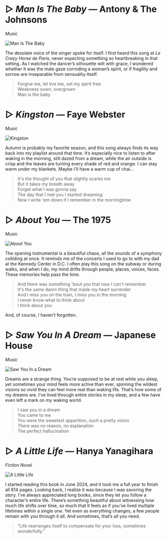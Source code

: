 # ▷ *Man Is The Baby* — Antony & The Johnsons
*Music*

![Man Is The Baby](recs/manisthebaby.jpg)

The desolate voice of the singer spoke for itself. I first heard this song at *Le Crazy Horse de Paris*, never expecting something so heartbreaking in that setting. As I watched the dancer’s silhouette wilt with grace, I wondered whether it was the male gaze corroding a woman’s spirit, or if fragility and sorrow are inseparable from sensuality itself.

> Forgive me, let live me, set my spirit free   
> Weakness sown, overgrown     
> Man is the baby  

# ▷ *Kingston* — Faye Webster
*Music*

![Kingston](recs/kingston.jpg) 

Autumn is probably my favorite season, and this song always finds its way back into my playlist around that time. It’s especially nice to listen to after waking in the morning, still dazed from a dream, while the air outside is crisp and the leaves are turning every shade of red and orange. I can stay warm under my blankets. Maybe I'll have a warm cup of chai...

> It's the thought of you that slightly scares me   
> But it takes my breath away   
> Forget what I was gonna say   
> The day that I met you I started dreaming   
> Now I write 'em down if I remember in the morningtime  

# ▷ *About You* — The 1975
*Music*

![About You](recs/aboutyou.jpg)

The opening instrumental is a beautiful chaos, all the sounds of a symphony colliding at once. It reminds me of the concerts I used to go to with my dad at the Kennedy Center in D.C. I often play this song on the subway or during walks, and when I do, my mind drifts through people, places, voices, faces. These memories help pass the time.

> And there was something 'bout you that now I can't remember   
> It's the same damn thing that made my heart surrender    
> And I miss you on the train, I miss you in the morning    
> I never know what to think about    
> I think about you   

And, of course, I haven’t forgotten.

# ▷ *Saw You In A Dream* — Japanese House
*Music*

![Saw You In a Dream](recs/sawyouinadream.jpg)

Dreams are a strange thing. You’re supposed to be at rest while you sleep, yet sometimes your mind feels more active than ever, spinning the wildest visions so vivid they can feel more real than waking life. That’s how some of my dreams are. I’ve lived through entire stories in my sleep, and a few have even left a mark on my waking world.

> I saw you in a dream   
> You came to me   
> You were the sweetest apparition, such a pretty vision     
> There was no reason, no explanation  
> The perfect hallucination  

# ▷ *A Little Life* — Hanya Yanagihara
*Fiction Novel*

![A Little Life](recs/alittlelife.jpg)

I started reading this book in June 2024, and it took me a full year to finish all 814 pages. Looking back, I realize it was because I was savoring the story. I’ve always appreciated long books, since they let you follow a character’s entire life. There’s something beautiful about witnessing how much life shifts over time, so much that it feels as if you’ve lived multiple lifetimes within a single one. Yet even as everything changes, a few people remain with you through it all. And sometimes, that’s all you need.

> “Life rearranges itself to compensate for your loss, sometimes wonderfully.”